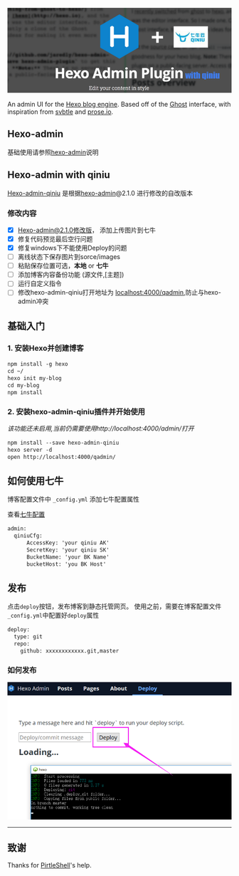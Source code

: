 ![logo](docs/logo.png?raw=true)

An admin UI for the [Hexo blog engine](http://hexo.io). Based off of the [Ghost](http://ghost.org) interface, with inspiration from [svbtle](http://svbtle.com) and [prose.io](http://prose.io).

## Hexo-admin

基础使用请参照[hexo-admin](https://github.com/jaredly/hexo-admin)说明

## Hexo-admin with qiniu

[Hexo-admin-qiniu](https://github.com/xbotao/hexo-admin-qiniu) 是根据[hexo-admin](https://github.com/jaredly/hexo-admin)@2.1.0 进行修改的自改版本

### 修改内容
  - [x] Hexo-admin@2.1.0修改版， 添加上传图片到七牛
  - [x] 修复代码预览最后空行问题
  - [x] 修复windows下不能使用Deploy的问题
  - [ ] 离线状态下保存图片到sorce/images
  - [ ] 粘贴保存位置可选，**本地** or **七牛**
  - [ ] 添加博客内容备份功能 (源文件,[主题])
  - [ ] 运行自定义指令
  - [ ] 修改hexo-admin-qiniu打开地址为 [localhost:4000/qadmin](http://localhost:4000/qadmin),防止与hexo-admin冲突

## 基础入门

### 1. 安装Hexo并创建博客

```
npm install -g hexo
cd ~/
hexo init my-blog
cd my-blog
npm install
```

### 2. 安装**hexo-admin-qiniu**插件并开始使用

*该功能还未启用,当前仍需要使用http://localhost:4000/admin/打开*

```
npm install --save hexo-admin-qiniu
hexo server -d
open http://localhost:4000/qadmin/
```

## 如何使用七牛

博客配置文件中 `_config.yml` 添加七牛配置属性

查看[七牛配置](docs/how-to-use-qiniu.md)

```
admin:
  qiniuCfg:
      AccessKey: 'your qiniu AK'
      SecretKey: 'your qiniu SK'
      BucketName: 'your BK Name'
      bucketHost: 'you BK Host'
```

## 发布

点击`deploy`按钮，发布博客到静态托管网页。
使用之前，需要在博客配置文件`_config.yml`中配置好`deploy`属性

```
deploy:
  type: git
  repo:
    github: xxxxxxxxxxxx.git,master
```
### 如何发布

![](docs/xyrqgzm3428lrzrohsr7fovahh.png)

---
## 致谢

Thanks for [PirtleShell](https://github.com/PirtleShell)'s help.




